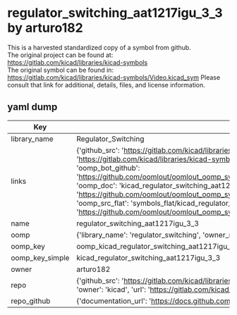 # regulator_switching_aat1217igu_3_3 by arturo182  
This is a harvested standardized copy of a symbol from github.  
The original project can be found at:  
https://gitlab.com/kicad/libraries/kicad-symbols  
The original symbol can be found in:
https://gitlab.com/kicad/libraries/kicad-symbols/Video.kicad_sym
Please consult that link for additional, details, files, and license information.  
## yaml dump  
| Key | Value |  
| --- | --- |  
| library_name | Regulator_Switching |  
| links | {'github_src': 'https://gitlab.com/kicad/libraries/kicad-symbols/Video.kicad_sym', 'github_src_repo': 'https://gitlab.com/kicad/libraries/kicad-symbols', 'oomp_bot': 'kicad_regulator_switching_aat1217igu_3_3/working', 'oomp_bot_github': 'https://github.com/oomlout/oomlout_oomp_symbol_bot/tree/main/kicad_regulator_switching_aat1217igu_3_3/working', 'oomp_doc': 'kicad_regulator_switching_aat1217igu_3_3/working', 'oomp_doc_github': 'https://github.com/oomlout/oomlout_oomp_symbol_doc/tree/main/kicad_regulator_switching_aat1217igu_3_3/working', 'oomp_src_flat': 'symbols_flat/kicad_regulator_switching_aat1217igu_3_3/working', 'oomp_src_flat_github': 'https://github.com/oomlout/oomlout_oomp_symbol_src/tree/main/kicad_regulator_switching_aat1217igu_3_3/working'} |  
| name | regulator_switching_aat1217igu_3_3 |  
| oomp | {'library_name': 'regulator_switching', 'owner_name': 'kicad', 'symbol_name': 'regulator_switching_aat1217igu_3_3'} |  
| oomp_key | oomp_kicad_regulator_switching_aat1217igu_3_3 |  
| oomp_key_simple | kicad_regulator_switching_aat1217igu_3_3 |  
| owner | arturo182 |  
| repo | {'github_src': 'https://gitlab.com/kicad/libraries/kicad-symbols/Video.kicad_sym', 'name': 'libraries/kicad-symbols', 'owner': 'kicad', 'url': 'https://gitlab.com/kicad/libraries/kicad-symbols'} |  
| repo_github | {'documentation_url': 'https://docs.github.com/rest/repos/repos#get-a-repository', 'message': 'Not Found'} |  

